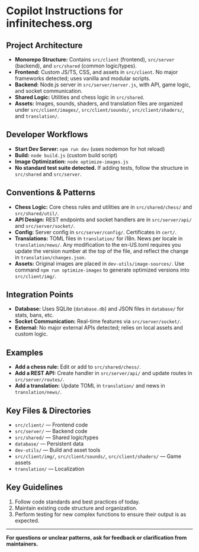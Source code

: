 # Copilot Instructions for infinitechess.org

## Project Architecture
- **Monorepo Structure:** Contains `src/client` (frontend), `src/server` (backend), and `src/shared` (common logic/types).
- **Frontend:** Custom JS/TS, CSS, and assets in `src/client`. No major frameworks detected; uses vanilla and modular scripts.
- **Backend:** Node.js server in `src/server/server.js`, with API, game logic, and socket communication.
- **Shared Logic:** Utilities and chess logic in `src/shared`.
- **Assets:** Images, sounds, shaders, and translation files are organized under `src/client/images/`, `src/client/sounds/`, `src/client/shaders/`, and `translation/`.

## Developer Workflows
- **Start Dev Server:** `npm run dev` (uses nodemon for hot reload)
- **Build:** `node build.js` (custom build script)
- **Image Optimization:** `node optimize-images.js`
- **No standard test suite detected.** If adding tests, follow the structure in `src/shared` and `src/server`.

## Conventions & Patterns
- **Chess Logic:** Core chess rules and utilities are in `src/shared/chess/` and `src/shared/util/`.
- **API Design:** REST endpoints and socket handlers are in `src/server/api/` and `src/server/socket/`.
- **Config:** Server config in `src/server/config/`. Certificates in `cert/`.
- **Translations:** TOML files in `translation/` for i18n. News per locale in `translation/news/`. Any modification to the en-US.toml requires you update the version number at the top of the file, and reflect the change in `translation/changes.json`.
- **Assets:** Original images are placed in `dev-utils/image-sources/`. Use command `npm run optimize-images` to generate optimized versions into `src/client/img/`.

## Integration Points
- **Database:** Uses SQLite (`database.db`) and JSON files in `database/` for stats, bans, etc.
- **Socket Communication:** Real-time features via `src/server/socket/`.
- **External:** No major external APIs detected; relies on local assets and custom logic.

## Examples
- **Add a chess rule:** Edit or add to `src/shared/chess/`.
- **Add a REST API:** Create handler in `src/server/api/` and update routes in `src/server/routes/`.
- **Add a translation:** Update TOML in `translation/` and news in `translation/news/`.

## Key Files & Directories
- `src/client/` — Frontend code
- `src/server/` — Backend code
- `src/shared/` — Shared logic/types
- `database/` — Persistent data
- `dev-utils/` — Build and asset tools
- `src/client/img/`, `src/client/sounds/`, `src/client/shaders/` — Game assets
- `translation/` — Localization

## Key Guidelines
1. Follow code standards and best practices of today.
2. Maintain existing code structure and organization.
3. Perform testing for new complex functions to ensure their output is as expected.

---
**For questions or unclear patterns, ask for feedback or clarification from maintainers.**

